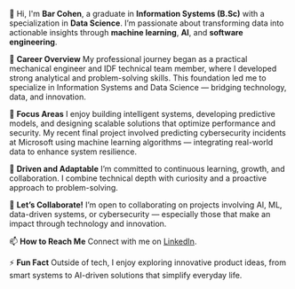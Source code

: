 👋 Hi, I'm **Bar Cohen**, a graduate in **Information Systems (B.Sc)** with a specialization in **Data Science**.
I’m passionate about transforming data into actionable insights through **machine learning**, **AI**, and **software engineering**.

🚀 **Career Overview**
My professional journey began as a practical mechanical engineer and IDF technical team member, where I developed strong analytical and problem-solving skills. This foundation led me to specialize in Information Systems and Data Science — bridging technology, data, and innovation.

🎯 **Focus Areas**
I enjoy building intelligent systems, developing predictive models, and designing scalable solutions that optimize performance and security. My recent final project involved predicting cybersecurity incidents at Microsoft using machine learning algorithms — integrating real-world data to enhance system resilience.

🌱 **Driven and Adaptable**
I’m committed to continuous learning, growth, and collaboration. I combine technical depth with curiosity and a proactive approach to problem-solving.

🤝 **Let’s Collaborate!**
I’m open to collaborating on projects involving AI, ML, data-driven systems, or cybersecurity — especially those that make an impact through technology and innovation.

📫 **How to Reach Me**
Connect with me on [LinkedIn](https://www.linkedin.com/in/bar--cohen-).

⚡ **Fun Fact**
Outside of tech, I enjoy exploring innovative product ideas, from smart systems to AI-driven solutions that simplify everyday life.
